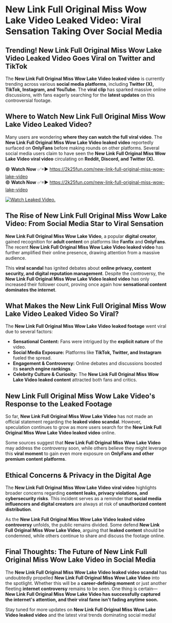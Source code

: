 # New Link Full Original Miss Wow Lake Video Leaked Video: Viral Sensation Taking Over Social Media

## **Trending! New Link Full Original Miss Wow Lake Video Leaked Video Goes Viral on Twitter and TikTok**
The **New Link Full Original Miss Wow Lake Video leaked video** is currently trending across various **social media platforms**, including **Twitter (X), TikTok, Instagram, and YouTube**. The **viral clip** has sparked massive online discussions, with fans eagerly searching for the **latest updates** on this controversial footage.

## **Where to Watch New Link Full Original Miss Wow Lake Video Leaked Video?**
Many users are wondering **where they can watch the full viral video**. The **New Link Full Original Miss Wow Lake Video leaked video** reportedly surfaced on **OnlyFans** before making rounds on other platforms. Several social media users claim to have seen the **New Link Full Original Miss Wow Lake Video viral video** circulating on **Reddit, Discord, and Twitter (X).**

🟢 **Watch Now** ✅=► https://2k25fun.com/new-link-full-original-miss-wow-lake-video  
🟢 **Watch Now** ✅=► https://2k25fun.com/new-link-full-original-miss-wow-lake-video  

[![Watch Leaked Video.](https://miro.medium.com/v2/resize:fit:828/format:webp/1*cilzJN44JGOrTw9NJCrNHA.gif "Watch Leaked Video")](https://2k25fun.com/new-link-full-original-miss-wow-lake-video)

## **The Rise of New Link Full Original Miss Wow Lake Video: From Social Media Star to Viral Sensation**
**New Link Full Original Miss Wow Lake Video**, a popular **digital creator**, gained recognition for **adult content** on platforms like **Fanfix** and **OnlyFans**. The recent **New Link Full Original Miss Wow Lake Video leaked video** has further amplified their online presence, drawing attention from a massive audience.

This **viral scandal** has ignited debates about **online privacy, content security, and digital reputation management**. Despite the controversy, the **New Link Full Original Miss Wow Lake Video leaked video** has only increased their follower count, proving once again how **sensational content dominates the internet**.

## **What Makes the New Link Full Original Miss Wow Lake Video Leaked Video So Viral?**
The **New Link Full Original Miss Wow Lake Video leaked footage** went viral due to several factors:
- **Sensational Content:** Fans were intrigued by the **explicit nature** of the video.
- **Social Media Exposure:** Platforms like **TikTok, Twitter, and Instagram** fueled the spread.
- **Engagement & Controversy:** Online debates and discussions boosted its **search engine rankings**.
- **Celebrity Culture & Curiosity:** The **New Link Full Original Miss Wow Lake Video leaked content** attracted both fans and critics.

## **New Link Full Original Miss Wow Lake Video's Response to the Leaked Footage**
So far, **New Link Full Original Miss Wow Lake Video** has not made an official statement regarding the **leaked video scandal**. However, speculation continues to grow as more users search for the **New Link Full Original Miss Wow Lake Video leaked video** online.

Some sources suggest that **New Link Full Original Miss Wow Lake Video** may address the controversy soon, while others believe they might leverage this **viral moment** to gain even more exposure on **OnlyFans and other premium content platforms**.

## **Ethical Concerns & Privacy in the Digital Age**
The **New Link Full Original Miss Wow Lake Video viral video** highlights broader concerns regarding **content leaks, privacy violations, and cybersecurity risks**. This incident serves as a reminder that **social media influencers and digital creators** are always at risk of **unauthorized content distribution**.

As the **New Link Full Original Miss Wow Lake Video leaked video controversy** unfolds, the public remains divided. Some defend **New Link Full Original Miss Wow Lake Video**, arguing that **leaked content** should be condemned, while others continue to share and discuss the footage online.

## **Final Thoughts: The Future of New Link Full Original Miss Wow Lake Video in Social Media**
The **New Link Full Original Miss Wow Lake Video leaked video scandal** has undoubtedly propelled **New Link Full Original Miss Wow Lake Video** into the spotlight. Whether this will be a **career-defining moment** or just another fleeting **internet controversy** remains to be seen. One thing is certain—**New Link Full Original Miss Wow Lake Video has successfully captured the internet's attention, and their viral fame isn't fading anytime soon.**

Stay tuned for more updates on **New Link Full Original Miss Wow Lake Video leaked video** and the latest viral trends dominating social media!